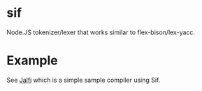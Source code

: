 # sif
Node.JS tokenizer/lexer that works similar to flex-bison/lex-yacc.

# Example
See [Jalfi](https://github.com/berdon/jalfi) which is a simple sample compiler using Sif.